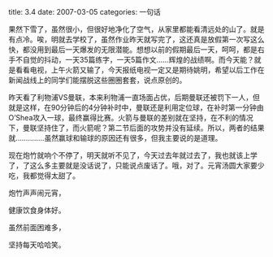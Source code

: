 title: 3.4
date: 2007-03-05
categories: 一句话

果然下雪了，虽然很小，但很好地净化了空气，从家里都能看清远处的山了。就是有点冷。唉，明就去学校了，虽然作业昨天就写完了，这还真是放假第一次写这么快，都没用到最后一天爆发的无限潜能。想想以前的假期最后一天，呵呵，都是右手不自觉的抖动，一天35篇练字，一天5篇作文……辉煌的战绩啊。而今天能？就是看看电视，上午火箭又输了，今天报纸电视一定又是期待姚明，希望以后工作在新闻战线上的同学们能摆脱这些圈圈套套，说点原创的。

昨天看了利物浦VS曼联，本来利物浦一直场面占优，后期曼联还被罚下一人，但就是这样，在90分钟后的4分钟补时中，曼联还是利用定位球，在补时第一分钟由O’Shea攻入一球，最终赢得比赛。火箭与曼联的差别就在坚持，在不利的情况下，曼联坚持住了，而火箭呢？第二节后面的攻势并没有延续。所以，两者的结果就…………..虽然赢球和输球的原因还有很多，但我主要说的是道理。

现在炮竹就响个不停了，明天就听不见了，今天过去年就过去了，我也就该上学了，了这么多主要就是没话说了，只能说点废话了。哦，对了。元宵汤圆大家要少吃，我都觉得太甜了。

炮竹声声闹元宵，

健康饮食身体好。

虽然前面困难多，

坚持每天哈哈笑。
